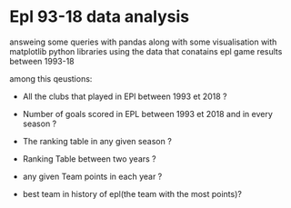 # Epl 93-18 data analysis
 answeing some queries  with pandas along with some visualisation with  matplotlib python libraries using the data that conatains epl game results between 1993-18 
 
 among this qeustions:
 
 * All the clubs that played in EPl between 1993 et 2018 ?
 
 * Number of goals scored in EPL between 1993 et 2018 and in every season ?
 
 * The ranking table in any given season ?
 
 * Ranking Table between two years ?
 
 * any given Team points in each year ?
 
 * best team in history of epl(the team with the most points)?
